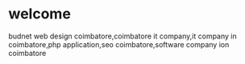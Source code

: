 # welcome
budnet web design coimbatore,coimbatore it company,it company in coimbatore,php application,seo coimbatore,software company ion coimbatore
